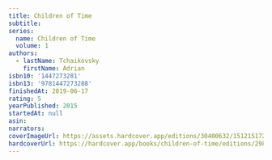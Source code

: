 ```yaml
---
title: Children of Time
subtitle:
series:
  name: Children of Time
  volume: 1
authors:
  - lastName: Tchaikovsky
    firstName: Adrian
isbn10: '1447273281'
isbn13: '9781447273288'
finishedAt: 2019-06-17
rating: 5
yearPublished: 2015
startedAt: null
asin:
narrators:
coverImageUrl: https://assets.hardcover.app/editions/30400632/1512151722488735-25563522.jpg
hardcoverUrl: https://hardcover.app/books/children-of-time/editions/29864448
---
```

